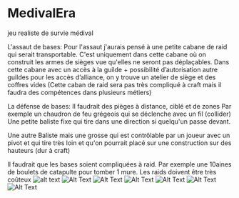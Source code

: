 # MedivalEra
jeu realiste de survie médival

L'assaut de bases:
Pour l'assaut j'aurais pensé à une petite cabane de raid qui serait transportable.
C'est uniquement dans cette cabane où on construit les armes de sièges vue qu'elles ne seront pas déplaçables.
Dans cette cabane avec un accès à la guilde + possibilité d’autorisation autre guildes pour les accès d’alliance, on y trouve un atelier de siège et des coffres vides
(Cette caban de raid sera pas très compliqué à craft mais il faudra des compétences dans plusieurs métiers)


La défense de bases:
Il faudrait des pièges à distance, ciblé et de zones
Par exemple un chaudron de feu grégeois qui se déclenche avec un fil (collider)
Une petite baliste fixe qui tire dans une direction si quelqu'un passe devant.
	
Une autre Baliste mais une grosse qui est contrôlable par un joueur avec un pivot et qui tire très loin et qu'on pourrait placé sur une construction sur des hauteurs (dur à craft)
	
Il faudrait que les bases soient compliquées à raid. Par exemple une 10aines de boulets de catapulte pour tomber 1 mure.
Les raids doivent être très coûteux
![alt text](https://trello-attachments.s3.amazonaws.com/60c560db57eaf519b8ac2974/600x338/c1d0f608c235d0d7a5565f3aa724ca57/ezgif-2-16dfc1afdfdf.gif)
![Alt Text](https://media.giphy.com/media/vFKqnCdLPNOKc/giphy.gif)
![Alt Text](https://media.discordapp.net/attachments/667292144230334465/766205156538449980/screenshot012.png?width=1207&height=679)
![Alt Text](https://media.discordapp.net/attachments/667292144230334465/766205508289691688/screenshot014.png?width=1207&height=679)
![Alt Text](https://cdn.discordapp.com/attachments/834380339702267914/848520199497449492/perso_new_render.png)
![Alt Text](https://media.discordapp.net/attachments/734721581191790664/850011709997056030/unknown.png?width=1187&height=670)
![Alt Text](https://media.discordapp.net/attachments/476100675668017155/777183760504324096/Capture_decran_2020-11-14_153546.jpg?width=1675&height=905)









